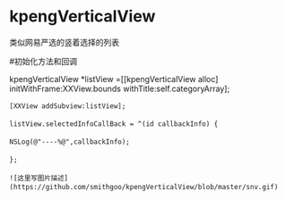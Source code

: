 # kpengVerticalView
类似网易严选的竖着选择的列表

#初始化方法和回调

  kpengVerticalView *listView =[[kpengVerticalView alloc] initWithFrame:XXView.bounds withTitle:self.categoryArray];
    
    [XXView addSubview:listView];
    
    listView.selectedInfoCallBack = ^(id callbackInfo) {
    
    NSLog(@"----%@",callbackInfo);
    
    };
   
    ![这里写图片描述](https://github.com/smithgoo/kpengVerticalView/blob/master/snv.gif)
 
